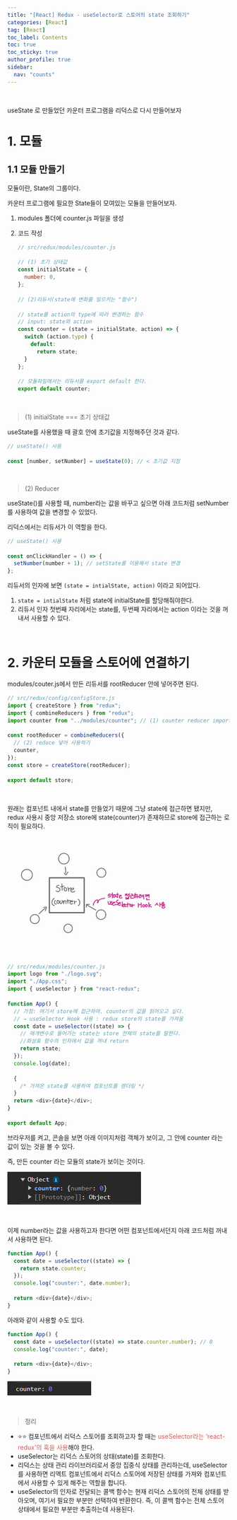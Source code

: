 ```yaml
---
title: "[React] Redux - useSelector로 스토어의 state 조회하기"
categories: [React]
tag: [React]
toc_label: Contents
toc: true
toc_sticky: true
author_profile: true
sidebar:
  nav: "counts"
---
```


<br>

useState 로 만들었던 카운터 프로그램을 리덕스로 다시 만들어보자

# 1. 모듈

## 1.1 모듈 만들기

모듈이란, State의 그룹이다.

카운터 프로그램에 필요한 State들이 모여있는 모듈을 만들어보자.

1. modules 폴더에 counter.js 파일을 생성
2. 코드 작성

   ```js
   // src/redux/modules/counter.js

   // (1) 초기 상태값
   const initialState = {
     number: 0,
   };

   // (2)리듀서(state에 변화를 일으키는 "함수")

   // state를 action의 type에 따라 변경하는 함수
   // input: state와 action
   const counter = (state = initialState, action) => {
     switch (action.type) {
       default:
         return state;
     }
   };

   // 모듈파일에서는 리듀서를 export default 한다.
   export default counter;
   ```

<br>

> (1) initialState === 초기 상태값

useState를 사용했을 때 괄호 안에 초기값을 지정해주던 것과 같다.

```js
// useState() 사용

const [number, setNumber] = useState(0); // < 초기값 지정
```

<br>

> (2) Reducer

useState()를 사용할 때, number라는 값을 바꾸고 싶으면 아래 코드처럼 setNumber를 사용하여 값을 변경할 수 있었다.

리덕스에서는 리듀서가 이 역할을 한다.

```js
// useState() 사용

const onClickHandler = () => {
  setNumber(number + 1); // setState를 이용해서 state 변경
};
```

리듀서의 인자에 보면 `(state = intialState, action)` 이라고 되어있다.

1. `state = intialState` 처럼 state에 initialState를 할당해줘야한다.
2. 리듀서 인자 첫번째 자리에서는 state를, 두번째 자리에서는 action 이라는 것을 꺼내서 사용할 수 있다.

<br>

# 2. 카운터 모듈을 스토어에 연결하기

modules/couter.js에서 만든 리듀서를 rootReducer 안에 넣어주면 된다.

```jsx
// src/redux/config/configStore.js
import { createStore } from "redux";
import { combineReducers } from "redux";
import counter from "../modules/counter"; // (1) counter reducer import

const rootReducer = combineReducers({
  // (2) reduce 넣어 사용하기
  counter,
});
const store = createStore(rootReducer);

export default store;
```

<br>

원래는 컴포넌트 내에서 state를 만들었기 때문에 그냥 state에 접근하면 됐지만, redux 사용시 중앙 저장소 store에 state(counter)가 존재하므로 store에 접근하는 로직이 필요하다.

![](/assets/images/2024/2024-01-29-15-41-09.png)

<br>

```js
// src/redux/modules/counter.js
import logo from "./logo.svg";
import "./App.css";
import { useSelector } from "react-redux";

function App() {
  // 가정: 여기서 store에 접근하여. counter의 값을 읽어오고 싶다.
  // → useSelector Hook 사용 : redux store의 state를 가져옴
  const date = useSelector((state) => {
    // 매개변수로 들어가는 state는 store 전체의 state를 말한다.
    //화살표 함수의 인자에서 값을 꺼내 return
    return state;
  });
  console.log(date);

  {
    /* 가져온 state를 사용하여 컴포넌트를 렌더링 */
  }
  return <div>{date}</div>;
}

export default App;
```

브라우저를 켜고, 콘솔을 보면 아래 이미지처럼 객체가 보이고, 그 안에 counter 라는 값이 있는 것을 볼 수 있다.

즉, 만든 counter 라는 모듈의 state가 보이는 것이다.

![](/assets/images/2024/2024-01-29-15-26-26.png)

<br>

이제 number라는 값을 사용하고자 한다면 어떤 컴포넌트에서던지 아래 코드처럼 꺼내서 사용하면 된다.

```js
function App() {
  const date = useSelector((state) => {
    return state.counter;
  });
  console.log("counter:", date.number);

  return <div>{date}</div>;
}
```

아래와 같이 사용할 수도 있다.

```js
function App() {
  const date = useSelector((state) => state.counter.number); // 0
  console.log("counter:", date);

  return <div>{date}</div>;
}
```

![](/assets/images/2024/2024-01-29-15-30-55.png)

<br>

> 정리

- ⭐⭐ 컴포넌트에서 리덕스 스토어를 조회하고자 할 때는 <span style="color:indianred">useSelector라는 ‘react-redux’의 훅을 사용</span>해야 한다.
- useSelector는 리덕스 스토어의 상태(state)를 조회한다.
- 리덕스는 상태 관리 라이브러리로서 중앙 집중식 상태를 관리하는데, useSelector를 사용하면 리액트 컴포넌트에서 리덕스 스토어에 저장된 상태를 가져와 컴포넌트에서 사용할 수 있게 해주는 역할을 합니다.
- useSelector의 인자로 전달되는 콜백 함수는 현재 리덕스 스토어의 전체 상태를 받아오며, 여기서 필요한 부분만 선택하여 반환한다. 즉, 이 콜백 함수는 전체 스토어 상태에서 필요한 부분만 추출하는데 사용된다.

<br>
